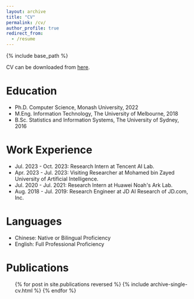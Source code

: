 ```yaml
---
layout: archive
title: "CV"
permalink: /cv/
author_profile: true
redirect_from:
  - /resume
---
```


{% include base_path %}

CV can be downloaded from <a href="https://minghao-wu.github.io/files/cv/minghao-wu-cv-en.pdf"><u>here</u></a>.

Education
======
* Ph.D. Computer Science, Monash University, 2022
* M.Eng. Information Technology, The University of Melbourne, 2018
* B.Sc. Statistics and Information Systems, The University of Sydney, 2016

Work Experience
======
* Jul. 2023 - Oct. 2023: Research Intern at Tencent AI Lab.
* Apr. 2023 - Jul. 2023: Visiting Researcher at Mohamed bin Zayed University of Artificial Intelligence.
* Jul. 2020 - Jul. 2021: Research Intern at Huawei Noah's Ark Lab.
* Aug. 2018 - Jul. 2019: Research Engineer at JD AI Research of JD.com, Inc.

Languages
======

* Chinese: Native or Bilingual Proficiency
* English: Full Professional Proficiency

Publications
======
  <ul>{% for post in site.publications reversed %}
    {% include archive-single-cv.html %}
  {% endfor %}</ul>